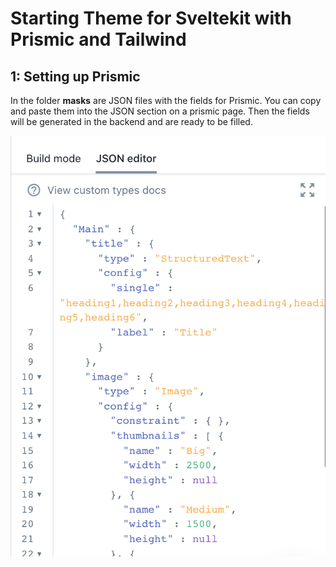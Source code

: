 # Starting Theme for Sveltekit with Prismic and Tailwind

## 1: Setting up Prismic
In the folder **masks** are JSON files with the fields for Prismic.
You can copy and paste them into the JSON section on a prismic page.
Then the fields will be generated in the backend and are ready to be filled.

![JSON in Prismic](/static/readme/json-prismic.png)

